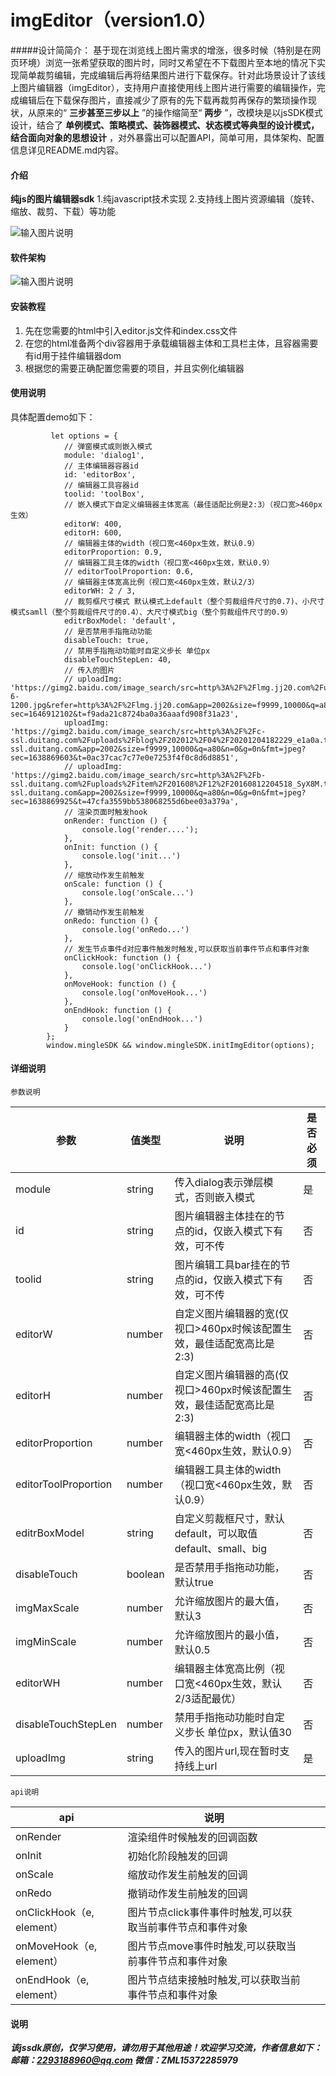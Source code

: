 # imgEditor（version1.0）

#####设计简简介：
    基于现在浏览线上图片需求的增涨，很多时候（特别是在网页环境）浏览一张希望获取的图片时，同时又希望在不下载图片至本地的情况下实现简单裁剪编辑，完成编辑后再将结果图片进行下载保存。针对此场景设计了该线上图片编辑器（imgEditor），支持用户直接使用线上图片进行需要的编辑操作，完成编辑后在下载保存图片，直接减少了原有的先下载再裁剪再保存的繁琐操作现状，从原来的“ **三步甚至三步以上** ”的操作缩简至“ **两步** ”，改模块是以jsSDK模式设计，结合了 **单例模式、策略模式、装饰器模式、状态模式等典型的设计模式，结合面向对象的思想设计** ，对外暴露出可以配置API，简单可用，具体架构、配置信息详见README.md内容。

#### 介绍
 **纯js的图片编辑器sdk** 
1.纯javascript技术实现
2.支持线上图片资源编辑（旋转、缩放、裁剪、下载）等功能

![输入图片说明](editorSDK/%E6%88%AA%E5%B1%8F2022-03-12%20%E4%B8%8B%E5%8D%8811.47.49.png)

#### 软件架构

![输入图片说明](editorSDK/img/1.drawio.png)


#### 安装教程

1. 先在您需要的html中引入editor.js文件和index.css文件
2. 在您的html准备两个div容器用于承载编辑器主体和工具栏主体，且容器需要有id用于挂件编辑器dom
3. 根据您的需要正确配置您需要的项目，并且实例化编辑器

#### 使用说明
具体配置demo如下：
```
         let options = {
			// 弹窗模式或则嵌入模式
			module: 'dialog1',
			// 主体编辑器容器id
			id: 'editorBox',
			// 编辑器工具容器id
			toolid: 'toolBox',
			// 嵌入模式下自定义编辑器主体宽高（最佳适配比例是2:3）（视口宽>460px生效）
			editorW: 400,
			editorH: 600,
			// 编辑器主体的width（视口宽<460px生效，默认0.9）
			editorProportion: 0.9,
			// 编辑器工具主体的width（视口宽<460px生效，默认0.9）
			// editorToolProportion: 0.6,
			// 编辑器主体宽高比例（视口宽<460px生效，默认2/3）
			editorWH: 2 / 3,
			// 裁剪框尺寸模式 默认模式上default（整个剪裁组件尺寸的0.7)、小尺寸模式samll（整个剪裁组件尺寸的0.4）、大尺寸模式big（整个剪裁组件尺寸的0.9）
			editrBoxModel: 'default',
			// 是否禁用手指拖动功能
			disableTouch: true,
			// 禁用手指拖动功能时自定义步长 单位px
			disableTouchStepLen: 40,
			// 传入的图片
			// uploadImg: 'https://gimg2.baidu.com/image_search/src=http%3A%2F%2Flmg.jj20.com%2Fup%2Fallimg%2F1113%2F061H0105942%2F20061G05942-6-1200.jpg&refer=http%3A%2F%2Flmg.jj20.com&app=2002&size=f9999,10000&q=a80&n=0&g=0n&fmt=jpeg?sec=1646912102&t=f9ada21c8724ba0a36aaafd908f31a23',
			uploadImg: 'https://gimg2.baidu.com/image_search/src=http%3A%2F%2Fc-ssl.duitang.com%2Fuploads%2Fblog%2F202012%2F04%2F20201204182229_e1a0a.thumb.1000_0.jpeg&refer=http%3A%2F%2Fc-ssl.duitang.com&app=2002&size=f9999,10000&q=a80&n=0&g=0n&fmt=jpeg?sec=1638869603&t=0ac37cac7c77e0e7253f4f0c8d6d8851',
			// uploadImg: 'https://gimg2.baidu.com/image_search/src=http%3A%2F%2Fb-ssl.duitang.com%2Fuploads%2Fitem%2F201608%2F12%2F20160812204518_SyX8M.thumb.700_0.jpeg&refer=http%3A%2F%2Fb-ssl.duitang.com&app=2002&size=f9999,10000&q=a80&n=0&g=0n&fmt=jpeg?sec=1638869925&t=47cfa3559bb538068255d6bee03a379a',
			// 渲染页面时触发hook
			onRender: function () { 
				console.log('render....');
			},
			onInit: function () { 
				console.log('init...')
			},
			// 缩放动作发生前触发
			onScale: function () { 
				console.log('onScale...')
			},
			// 撤销动作发生前触发
			onRedo: function () { 
				console.log('onRedo...')
			},
			// 发生节点事件d对应事件触发时触发,可以获取当前事件节点和事件对象
			onClickHook: function () {
				console.log('onClickHook...')
			},
			onMoveHook: function () {
				console.log('onMoveHook...')
			},
			onEndHook: function () {
				console.log('onEndHook...')
			}
		};
		window.mingleSDK && window.mingleSDK.initImgEditor(options);
```


#### 详细说明
    参数说明
|  参数 |  值类型 | 说明  |  是否必须 |
|---|---|---|---|
| module |  string |  传入dialog表示弹层模式，否则嵌入模式 |  是 |
|  id |  string |  图片编辑器主体挂在的节点的id，仅嵌入模式下有效，可不传 | 否  |
|  toolid |  string |  图片编辑工具bar挂在的节点的id，仅嵌入模式下有效，可不传 | 否  |
|  editorW |  number |  自定义图片编辑器的宽(仅视口>460px时候该配置生效，最佳适配宽高比是2:3) | 否  |
|  editorH |  number |  自定义图片编辑器的高(仅视口>460px时候该配置生效，最佳适配宽高比是2:3) | 否  |
|  editorProportion |  number |  编辑器主体的width（视口宽<460px生效，默认0.9） | 否  |
|  editorToolProportion |  number |  编辑器工具主体的width（视口宽<460px生效，默认0.9） | 否  |
|  editrBoxModel |  string |  自定义剪裁框尺寸，默认default，可以取值default、small、big | 否  |
|  disableTouch |  boolean |  是否禁用手指拖动功能，默认true | 否  |
|  imgMaxScale |  number |  允许缩放图片的最大值，默认3 | 否  |
|  imgMinScale |  number |  允许缩放图片的最小值，默认0.5 | 否  |
|  editorWH |  number | 编辑器主体宽高比例（视口宽<460px生效，默认2/3适配最优） | 否  |
|  disableTouchStepLen |  number | 禁用手指拖动功能时自定义步长 单位px，默认值30 | 否  |
|  uploadImg |  string | 传入的图片url,现在暂时支持线上url | 是  |



    api说明
|  api |  说明  |  |   |
|---|---|---|---|
| onRender |  渲染组件时候触发的回调函数 |  |   |
|  onInit | 初始化阶段触发的回调  |   |   |
|  onScale | 缩放动作发生前触发的回调  |   |   |
|  onRedo | 撤销动作发生前触发的回调  |   |   |
|  onClickHook（e, element） |图片节点click事件事件时触发,可以获取当前事件节点和事件对象  |   |   |
|  onMoveHook（e, element） |图片节点move事件时触发,可以获取当前事件节点和事件对象  |   |   |
|  onEndHook（e, element） |图片节点结束接触时触发,可以获取当前事件节点和事件对象  |   |   |


#### 说明
 _**该jssdk原创，仅学习使用，请勿用于其他用途！欢迎学习交流，作者信息如下：
邮箱：2293188960@qq.com
微信：ZML15372285979**_ 
